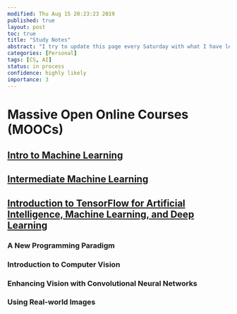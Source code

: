 ```yaml
---
modified: Thu Aug 15 20:23:23 2019
published: true
layout: post
toc: true
title: "Study Notes"
abstract: "I try to update this page every Saturday with what I have learned. You will find my study notes which includes: Notes, Reviews, etc."
categories: [Personal]
tags: [CS, AI]
status: in process
confidence: highly likely
importance: 3
---
```

# Massive Open Online Courses (MOOCs)
## [Intro to Machine Learning](https://www.kaggle.com/learn/intro-to-machine-learning?utm_medium=email&utm_source=intercom&utm_campaign=beginner-friendly-competition-follow-up)

## [Intermediate Machine Learning](https://www.kaggle.com/learn/intermediate-machine-learning?utm_medium=email&utm_source=intercom&utm_campaign=beginner-friendly-competition-follow-up)

## [Introduction to TensorFlow for Artificial Intelligence, Machine Learning, and Deep Learning](https://www.coursera.org/learn/introduction-tensorflow)
### A New Programming Paradigm
### Introduction to Computer Vision
### Enhancing Vision with Convolutional Neural Networks
### Using Real-world Images

